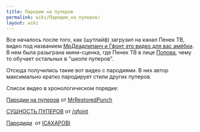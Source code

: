```yaml
---
title: Пародии на пуперов
permalink: wiki/Пародии_на_пуперов/
layout: wiki
---
```


Все началось после того, как (шутлайф) загрузил на канал Пенек ТВ, видео
под названием [МрДеадлипанч и Гфонт это видео для вас
амёбки](https://www.youtube.com/watch?v=72gaEz8Vgc0). В нем была
разыграна мини-сценка, где Пенек ТВ в лице [Попова](Попов "wikilink"),
чему то обучает остальных в "школе пуперов".

Отсюда получились такие вот видео с пародиями. В них автор максимально
кратко пародирует стили других пуперов. 

Список видео в хронологическом порядке:

[Пародии на
пуперов](https://www.youtube.com/watch?v=21pS8qSvwI8) от [MrRestoredPunch](/wiki/MrRestoredPunch "wikilink")

[СУЩНОСТЬ
ПУПЕРОВ](https://www.youtube.com/watch?v=XX2-gt7ftDg) от [/gfoint](/gfoint "wikilink")

[Пародиди](https://www.youtube.com/watch?v=-M2FiAfBvv8) 
от [ICAXAPOBI](/wiki/ICAXAPOBI "wikilink")
